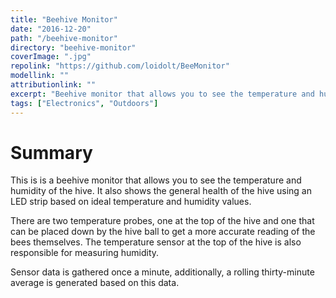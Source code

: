 ```yaml
---
title: "Beehive Monitor"
date: "2016-12-20"
path: "/beehive-monitor"
directory: "beehive-monitor"
coverImage: ".jpg"
repolink: "https://github.com/loidolt/BeeMonitor"
modellink: ""
attributionlink: ""
excerpt: "Beehive monitor that allows you to see the temperature and humidity of the hive."
tags: ["Electronics", "Outdoors"]
---
```


# Summary

This is is a beehive monitor that allows you to see the temperature and humidity of the hive. It also shows the general health of the hive using an LED strip based on ideal temperature and humidity values.

There are two temperature probes, one at the top of the hive and one that can be placed down by the hive ball to get a more accurate reading of the bees themselves. The temperature sensor at the top of the hive is also responsible for measuring humidity.

Sensor data is gathered once a minute, additionally, a rolling thirty-minute average is generated based on this data.
